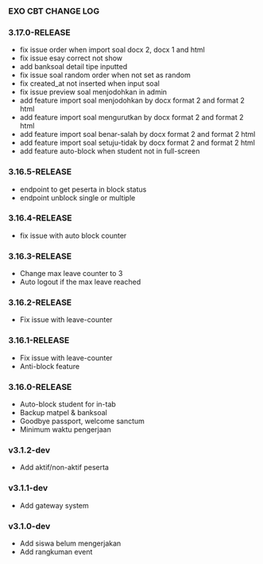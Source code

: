 ### EXO CBT CHANGE LOG
### 3.17.0-RELEASE
- fix issue order when import soal docx 2, docx 1 and html
- fix issue esay correct not show
- add banksoal detail tipe inputted
- fix issue soal random order when not set as random
- fix created_at not inserted when input soal
- fix issue preview soal menjodohkan in admin
- add feature import soal menjodohkan by docx format 2 and format 2 html
- add feature import soal mengurutkan by docx format 2 and format 2 html
- add feature import soal benar-salah by docx format 2 and format 2 html
- add feature import soal setuju-tidak by docx format 2 and format 2 html
- add feature auto-block when student not in full-screen

### 3.16.5-RELEASE
- endpoint to get peserta in block status
- endpoint unblock single or multiple

### 3.16.4-RELEASE
- fix issue with auto block counter

### 3.16.3-RELEASE
- Change max leave counter to 3
- Auto logout if the max leave reached

### 3.16.2-RELEASE
- Fix issue with leave-counter

### 3.16.1-RELEASE
- Fix issue with leave-counter
- Anti-block feature

### 3.16.0-RELEASE
- Auto-block student for in-tab
- Backup matpel & banksoal
- Goodbye passport, welcome sanctum
- Minimum waktu pengerjaan

### v3.1.2-dev
- Add aktif/non-aktif peserta

### v3.1.1-dev
- Add gateway system

### v3.1.0-dev
- Add siswa belum mengerjakan
- Add rangkuman event
